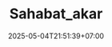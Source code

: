 ---
weight: 999
title: "Sahabat_akar"
description: ""
icon: "article"
date: "2025-05-04T21:51:39+07:00"
lastmod: "2025-05-04T21:51:39+07:00"
draft: true
toc: true
---